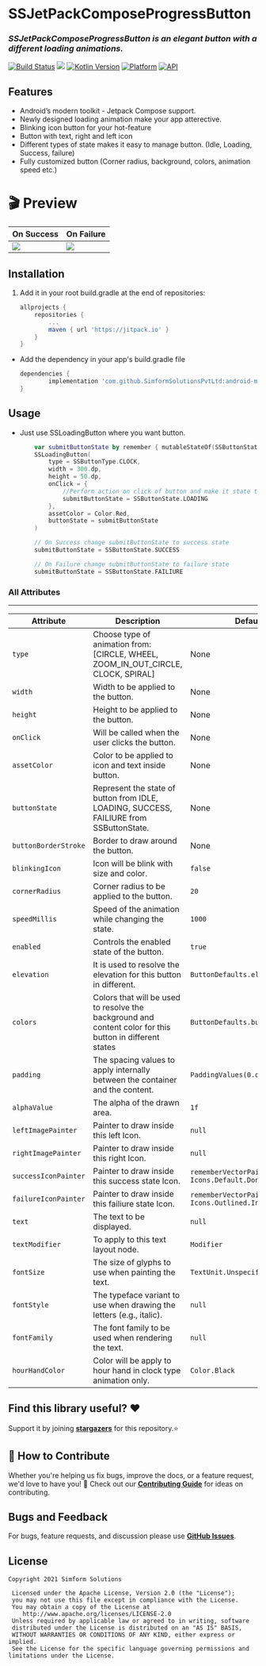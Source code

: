 # SSJetPackComposeProgressButton
### _SSJetPackComposeProgressButton is an elegant button with a different loading animations._

[![Build Status](https://travis-ci.org/joemccann/dillinger.svg?branch=master)][git-repo-url] [![](https://jitpack.io/v/SimformSolutionsPvtLtd/android-morphing-button-jetpack-compose.svg)](https://jitpack.io/#SimformSolutionsPvtLtd/android-morphing-button-jetpack-compose) [![Kotlin Version](https://img.shields.io/badge/Kotlin-v1.5.10-blue.svg)](https://kotlinlang.org) [![Platform](https://img.shields.io/badge/Platform-Android-green.svg?style=flat)](https://www.android.com/) [![API](https://img.shields.io/badge/API-21%2B-brightgreen.svg?style=flat)](https://android-arsenal.com/api?level=21)

## Features
- Android’s modern toolkit - Jetpack Compose support.
- Newly designed loading animation make your app atterective.
- Blinking icon button for your hot-feature
- Button with text, right and left icon
- Different types of state makes it easy to manage button. (Idle, Loading, Success, failure)
- Fully customized button (Corner radius, background, colors, animation speed etc.)

# 🎬 Preview

| On Success | On Failure |
|--|--|
| ![](https://github.com/SimformSolutionsPvtLtd/android-morphing-button-jetpack-compose/blob/feature/UNT-T5677_readme_and_licenece_update/gif/success.gif) | ![](https://github.com/SimformSolutionsPvtLtd/android-morphing-button-jetpack-compose/blob/feature/UNT-T5677_readme_and_licenece_update/gif/failure.gif) |

## Installation
1. Add it in your root build.gradle at the end of repositories:

	```groovy
	allprojects {
		repositories {
			...
			maven { url 'https://jitpack.io' }
		}
	}
	```

* Add the dependency in your app's build.gradle file

	```groovy
	dependencies {
	        implementation 'com.github.SimformSolutionsPvtLtd:android-morphing-button-jetpack-compose:Tag'
	}
	```

## Usage
* Just use SSLoadingButton where you want button.

	```kotlin
        var submitButtonState by remember { mutableStateOf(SSButtonState.IDLE) }
        SSLoadingButton(
            type = SSButtonType.CLOCK,
            width = 300.dp,
            height = 50.dp,
            onClick = {
                //Perform action on click of button and make it state to LOADING
                submitButtonState = SSButtonState.LOADING
            },
            assetColor = Color.Red,
            buttonState = submitButtonState
        )
	```
	```kotlin
	    // On Success change submitButtonState to success state
        submitButtonState = SSButtonState.SUCCESS
	```
	```kotlin
        // On Failure change submitButtonState to failure state
        submitButtonState = SSButtonState.FAILIURE
	```
### All Attributes
------------------------

| Attribute | Description | Default |
| --- | --- | --- |
| `type` | Choose type of animation from:[CIRCLE, WHEEL, ZOOM_IN_OUT_CIRCLE, CLOCK, SPIRAL] | None |
| `width` | Width to be applied to the button. | None |
| `height` | Height to be applied to the button. | None |
| `onClick` | Will be called when the user clicks the button. | None |
| `assetColor` | Color to be applied to icon and text inside button. | None |
| `buttonState` | Represent the state of button from IDLE, LOADING, SUCCESS, FAILIURE from SSButtonState. | None |
| `buttonBorderStroke` | Border to draw around the button. | None |
| `blinkingIcon` | Icon will be blink with size and color. | `false` |
| `cornerRadius` | Corner radius to be applied to the button. | `20` |
| `speedMillis` | Speed of the animation while changing the state. | `1000` |
| `enabled` | Controls the enabled state of the button. | `true` |
| `elevation` | It is used to resolve the elevation for this button in different. | `ButtonDefaults.elevation()` |
| `colors` | Colors that will be used to resolve the background and content color for this button in different states | `ButtonDefaults.buttonColors()` |
| `padding` | The spacing values to apply internally between the container and the content. | `PaddingValues(0.dp)` |
| `alphaValue` | The alpha of the drawn area. | `1f` |
| `leftImagePainter` | Painter to draw inside this left Icon. | `null` |
| `rightImagePainter` | Painter to draw inside this right Icon. | `null` |
| `successIconPainter` | Painter to draw inside this success state Icon. | `rememberVectorPainter(image = Icons.Default.Done)` |
| `failureIconPainter` | Painter to draw inside this failiure state Icon. | `rememberVectorPainter(image = Icons.Outlined.Info)` |
| `text` | The text to be displayed. | `null` |
| `textModifier` | To apply to this text layout node. | `Modifier` |
| `fontSize` | The size of glyphs to use when painting the text. | `TextUnit.Unspecified` |
| `fontStyle` | The typeface variant to use when drawing the letters (e.g., italic). | `null` |
| `fontFamily` | The font family to be used when rendering the text. | `null` |
| `hourHandColor` | Color will be apply to hour hand in clock type animation only. | `Color.Black` |


## Find this library useful? ❤️
Support it by joining __[stargazers]__ for this repository.⭐

## 🤝 How to Contribute

Whether you're helping us fix bugs, improve the docs, or a feature request, we'd love to have you! 💪
Check out our __[Contributing Guide]__ for ideas on contributing.

## Bugs and Feedback
For bugs, feature requests, and discussion please use __[GitHub Issues]__.

## License
```
Copyright 2021 Simform Solutions

 Licensed under the Apache License, Version 2.0 (the "License");
 you may not use this file except in compliance with the License.
 You may obtain a copy of the License at
    http://www.apache.org/licenses/LICENSE-2.0
 Unless required by applicable law or agreed to in writing, software
 distributed under the License is distributed on an "AS IS" BASIS,
 WITHOUT WARRANTIES OR CONDITIONS OF ANY KIND, either express or implied.
 See the License for the specific language governing permissions and limitations under the License.
```

[//]: # (These are reference links used in the body of this note and get stripped out when the markdown processor does its job. There is no need to format nicely because it shouldn't be seen. Thanks SO - http://stackoverflow.com/questions/4823468/store-comments-in-markdown-syntax)
   [git-repo-url]: <https://github.com/SimformSolutionsPvtLtd/android-morphing-button-jetpack-compose.git>
   [stargazers]: <https://github.com/SimformSolutionsPvtLtd/android-morphing-button-jetpack-compose/stargazers>
   [Contributing Guide]: <https://github.com/SimformSolutionsPvtLtd/android-morphing-button-jetpack-compose/blob/main/CONTRIBUTING.md>
   [GitHub Issues]: <https://github.com/SimformSolutionsPvtLtd/android-morphing-button-jetpack-compose/issues>